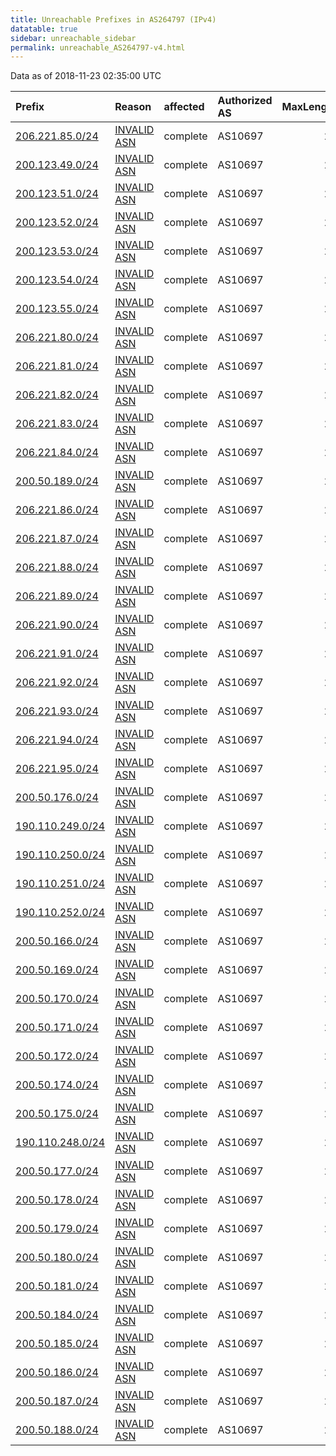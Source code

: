 ```yaml
---
title: Unreachable Prefixes in AS264797 (IPv4)
datatable: true
sidebar: unreachable_sidebar
permalink: unreachable_AS264797-v4.html
---
```


Data as of 2018-11-23 02:35:00 UTC


<div class="datatable-begin"></div>

| Prefix                                                     | Reason                                                                                                   | affected   | Authorized AS   |   MaxLength | Anchor                                         |   unreachable /24s |
|:-----------------------------------------------------------|:---------------------------------------------------------------------------------------------------------|:-----------|:----------------|------------:|:-----------------------------------------------|-------------------:|
| [206.221.85.0/24](https://stat.ripe.net/206.221.85.0/24)   | [INVALID ASN](https://rpki-validator.ripe.net/announcement-preview?asn=AS264797&prefix=206.221.85.0/24)  | complete   | AS10697         |          20 | [LACNIC](unreachable_LACNIC_RPKI_Root-v4.html) |                  1 |
| [200.123.49.0/24](https://stat.ripe.net/200.123.49.0/24)   | [INVALID ASN](https://rpki-validator.ripe.net/announcement-preview?asn=AS264797&prefix=200.123.49.0/24)  | complete   | AS10697         |          24 | [LACNIC](unreachable_LACNIC_RPKI_Root-v4.html) |                  1 |
| [200.123.51.0/24](https://stat.ripe.net/200.123.51.0/24)   | [INVALID ASN](https://rpki-validator.ripe.net/announcement-preview?asn=AS264797&prefix=200.123.51.0/24)  | complete   | AS10697         |          24 | [LACNIC](unreachable_LACNIC_RPKI_Root-v4.html) |                  1 |
| [200.123.52.0/24](https://stat.ripe.net/200.123.52.0/24)   | [INVALID ASN](https://rpki-validator.ripe.net/announcement-preview?asn=AS264797&prefix=200.123.52.0/24)  | complete   | AS10697         |          24 | [LACNIC](unreachable_LACNIC_RPKI_Root-v4.html) |                  1 |
| [200.123.53.0/24](https://stat.ripe.net/200.123.53.0/24)   | [INVALID ASN](https://rpki-validator.ripe.net/announcement-preview?asn=AS264797&prefix=200.123.53.0/24)  | complete   | AS10697         |          24 | [LACNIC](unreachable_LACNIC_RPKI_Root-v4.html) |                  1 |
| [200.123.54.0/24](https://stat.ripe.net/200.123.54.0/24)   | [INVALID ASN](https://rpki-validator.ripe.net/announcement-preview?asn=AS264797&prefix=200.123.54.0/24)  | complete   | AS10697         |          24 | [LACNIC](unreachable_LACNIC_RPKI_Root-v4.html) |                  1 |
| [200.123.55.0/24](https://stat.ripe.net/200.123.55.0/24)   | [INVALID ASN](https://rpki-validator.ripe.net/announcement-preview?asn=AS264797&prefix=200.123.55.0/24)  | complete   | AS10697         |          24 | [LACNIC](unreachable_LACNIC_RPKI_Root-v4.html) |                  1 |
| [206.221.80.0/24](https://stat.ripe.net/206.221.80.0/24)   | [INVALID ASN](https://rpki-validator.ripe.net/announcement-preview?asn=AS264797&prefix=206.221.80.0/24)  | complete   | AS10697         |          20 | [LACNIC](unreachable_LACNIC_RPKI_Root-v4.html) |                  1 |
| [206.221.81.0/24](https://stat.ripe.net/206.221.81.0/24)   | [INVALID ASN](https://rpki-validator.ripe.net/announcement-preview?asn=AS264797&prefix=206.221.81.0/24)  | complete   | AS10697         |          20 | [LACNIC](unreachable_LACNIC_RPKI_Root-v4.html) |                  1 |
| [206.221.82.0/24](https://stat.ripe.net/206.221.82.0/24)   | [INVALID ASN](https://rpki-validator.ripe.net/announcement-preview?asn=AS264797&prefix=206.221.82.0/24)  | complete   | AS10697         |          20 | [LACNIC](unreachable_LACNIC_RPKI_Root-v4.html) |                  1 |
| [206.221.83.0/24](https://stat.ripe.net/206.221.83.0/24)   | [INVALID ASN](https://rpki-validator.ripe.net/announcement-preview?asn=AS264797&prefix=206.221.83.0/24)  | complete   | AS10697         |          20 | [LACNIC](unreachable_LACNIC_RPKI_Root-v4.html) |                  1 |
| [206.221.84.0/24](https://stat.ripe.net/206.221.84.0/24)   | [INVALID ASN](https://rpki-validator.ripe.net/announcement-preview?asn=AS264797&prefix=206.221.84.0/24)  | complete   | AS10697         |          20 | [LACNIC](unreachable_LACNIC_RPKI_Root-v4.html) |                  1 |
| [200.50.189.0/24](https://stat.ripe.net/200.50.189.0/24)   | [INVALID ASN](https://rpki-validator.ripe.net/announcement-preview?asn=AS264797&prefix=200.50.189.0/24)  | complete   | AS10697         |          24 | [LACNIC](unreachable_LACNIC_RPKI_Root-v4.html) |                  1 |
| [206.221.86.0/24](https://stat.ripe.net/206.221.86.0/24)   | [INVALID ASN](https://rpki-validator.ripe.net/announcement-preview?asn=AS264797&prefix=206.221.86.0/24)  | complete   | AS10697         |          20 | [LACNIC](unreachable_LACNIC_RPKI_Root-v4.html) |                  1 |
| [206.221.87.0/24](https://stat.ripe.net/206.221.87.0/24)   | [INVALID ASN](https://rpki-validator.ripe.net/announcement-preview?asn=AS264797&prefix=206.221.87.0/24)  | complete   | AS10697         |          20 | [LACNIC](unreachable_LACNIC_RPKI_Root-v4.html) |                  1 |
| [206.221.88.0/24](https://stat.ripe.net/206.221.88.0/24)   | [INVALID ASN](https://rpki-validator.ripe.net/announcement-preview?asn=AS264797&prefix=206.221.88.0/24)  | complete   | AS10697         |          20 | [LACNIC](unreachable_LACNIC_RPKI_Root-v4.html) |                  1 |
| [206.221.89.0/24](https://stat.ripe.net/206.221.89.0/24)   | [INVALID ASN](https://rpki-validator.ripe.net/announcement-preview?asn=AS264797&prefix=206.221.89.0/24)  | complete   | AS10697         |          20 | [LACNIC](unreachable_LACNIC_RPKI_Root-v4.html) |                  1 |
| [206.221.90.0/24](https://stat.ripe.net/206.221.90.0/24)   | [INVALID ASN](https://rpki-validator.ripe.net/announcement-preview?asn=AS264797&prefix=206.221.90.0/24)  | complete   | AS10697         |          20 | [LACNIC](unreachable_LACNIC_RPKI_Root-v4.html) |                  1 |
| [206.221.91.0/24](https://stat.ripe.net/206.221.91.0/24)   | [INVALID ASN](https://rpki-validator.ripe.net/announcement-preview?asn=AS264797&prefix=206.221.91.0/24)  | complete   | AS10697         |          20 | [LACNIC](unreachable_LACNIC_RPKI_Root-v4.html) |                  1 |
| [206.221.92.0/24](https://stat.ripe.net/206.221.92.0/24)   | [INVALID ASN](https://rpki-validator.ripe.net/announcement-preview?asn=AS264797&prefix=206.221.92.0/24)  | complete   | AS10697         |          20 | [LACNIC](unreachable_LACNIC_RPKI_Root-v4.html) |                  1 |
| [206.221.93.0/24](https://stat.ripe.net/206.221.93.0/24)   | [INVALID ASN](https://rpki-validator.ripe.net/announcement-preview?asn=AS264797&prefix=206.221.93.0/24)  | complete   | AS10697         |          20 | [LACNIC](unreachable_LACNIC_RPKI_Root-v4.html) |                  1 |
| [206.221.94.0/24](https://stat.ripe.net/206.221.94.0/24)   | [INVALID ASN](https://rpki-validator.ripe.net/announcement-preview?asn=AS264797&prefix=206.221.94.0/24)  | complete   | AS10697         |          20 | [LACNIC](unreachable_LACNIC_RPKI_Root-v4.html) |                  1 |
| [206.221.95.0/24](https://stat.ripe.net/206.221.95.0/24)   | [INVALID ASN](https://rpki-validator.ripe.net/announcement-preview?asn=AS264797&prefix=206.221.95.0/24)  | complete   | AS10697         |          20 | [LACNIC](unreachable_LACNIC_RPKI_Root-v4.html) |                  1 |
| [200.50.176.0/24](https://stat.ripe.net/200.50.176.0/24)   | [INVALID ASN](https://rpki-validator.ripe.net/announcement-preview?asn=AS264797&prefix=200.50.176.0/24)  | complete   | AS10697         |          24 | [LACNIC](unreachable_LACNIC_RPKI_Root-v4.html) |                  1 |
| [190.110.249.0/24](https://stat.ripe.net/190.110.249.0/24) | [INVALID ASN](https://rpki-validator.ripe.net/announcement-preview?asn=AS264797&prefix=190.110.249.0/24) | complete   | AS10697         |          24 | [LACNIC](unreachable_LACNIC_RPKI_Root-v4.html) |                  1 |
| [190.110.250.0/24](https://stat.ripe.net/190.110.250.0/24) | [INVALID ASN](https://rpki-validator.ripe.net/announcement-preview?asn=AS264797&prefix=190.110.250.0/24) | complete   | AS10697         |          24 | [LACNIC](unreachable_LACNIC_RPKI_Root-v4.html) |                  1 |
| [190.110.251.0/24](https://stat.ripe.net/190.110.251.0/24) | [INVALID ASN](https://rpki-validator.ripe.net/announcement-preview?asn=AS264797&prefix=190.110.251.0/24) | complete   | AS10697         |          24 | [LACNIC](unreachable_LACNIC_RPKI_Root-v4.html) |                  1 |
| [190.110.252.0/24](https://stat.ripe.net/190.110.252.0/24) | [INVALID ASN](https://rpki-validator.ripe.net/announcement-preview?asn=AS264797&prefix=190.110.252.0/24) | complete   | AS10697         |          24 | [LACNIC](unreachable_LACNIC_RPKI_Root-v4.html) |                  1 |
| [200.50.166.0/24](https://stat.ripe.net/200.50.166.0/24)   | [INVALID ASN](https://rpki-validator.ripe.net/announcement-preview?asn=AS264797&prefix=200.50.166.0/24)  | complete   | AS10697         |          24 | [LACNIC](unreachable_LACNIC_RPKI_Root-v4.html) |                  1 |
| [200.50.169.0/24](https://stat.ripe.net/200.50.169.0/24)   | [INVALID ASN](https://rpki-validator.ripe.net/announcement-preview?asn=AS264797&prefix=200.50.169.0/24)  | complete   | AS10697         |          24 | [LACNIC](unreachable_LACNIC_RPKI_Root-v4.html) |                  1 |
| [200.50.170.0/24](https://stat.ripe.net/200.50.170.0/24)   | [INVALID ASN](https://rpki-validator.ripe.net/announcement-preview?asn=AS264797&prefix=200.50.170.0/24)  | complete   | AS10697         |          24 | [LACNIC](unreachable_LACNIC_RPKI_Root-v4.html) |                  1 |
| [200.50.171.0/24](https://stat.ripe.net/200.50.171.0/24)   | [INVALID ASN](https://rpki-validator.ripe.net/announcement-preview?asn=AS264797&prefix=200.50.171.0/24)  | complete   | AS10697         |          24 | [LACNIC](unreachable_LACNIC_RPKI_Root-v4.html) |                  1 |
| [200.50.172.0/24](https://stat.ripe.net/200.50.172.0/24)   | [INVALID ASN](https://rpki-validator.ripe.net/announcement-preview?asn=AS264797&prefix=200.50.172.0/24)  | complete   | AS10697         |          24 | [LACNIC](unreachable_LACNIC_RPKI_Root-v4.html) |                  1 |
| [200.50.174.0/24](https://stat.ripe.net/200.50.174.0/24)   | [INVALID ASN](https://rpki-validator.ripe.net/announcement-preview?asn=AS264797&prefix=200.50.174.0/24)  | complete   | AS10697         |          24 | [LACNIC](unreachable_LACNIC_RPKI_Root-v4.html) |                  1 |
| [200.50.175.0/24](https://stat.ripe.net/200.50.175.0/24)   | [INVALID ASN](https://rpki-validator.ripe.net/announcement-preview?asn=AS264797&prefix=200.50.175.0/24)  | complete   | AS10697         |          24 | [LACNIC](unreachable_LACNIC_RPKI_Root-v4.html) |                  1 |
| [190.110.248.0/24](https://stat.ripe.net/190.110.248.0/24) | [INVALID ASN](https://rpki-validator.ripe.net/announcement-preview?asn=AS264797&prefix=190.110.248.0/24) | complete   | AS10697         |          24 | [LACNIC](unreachable_LACNIC_RPKI_Root-v4.html) |                  1 |
| [200.50.177.0/24](https://stat.ripe.net/200.50.177.0/24)   | [INVALID ASN](https://rpki-validator.ripe.net/announcement-preview?asn=AS264797&prefix=200.50.177.0/24)  | complete   | AS10697         |          24 | [LACNIC](unreachable_LACNIC_RPKI_Root-v4.html) |                  1 |
| [200.50.178.0/24](https://stat.ripe.net/200.50.178.0/24)   | [INVALID ASN](https://rpki-validator.ripe.net/announcement-preview?asn=AS264797&prefix=200.50.178.0/24)  | complete   | AS10697         |          24 | [LACNIC](unreachable_LACNIC_RPKI_Root-v4.html) |                  1 |
| [200.50.179.0/24](https://stat.ripe.net/200.50.179.0/24)   | [INVALID ASN](https://rpki-validator.ripe.net/announcement-preview?asn=AS264797&prefix=200.50.179.0/24)  | complete   | AS10697         |          24 | [LACNIC](unreachable_LACNIC_RPKI_Root-v4.html) |                  1 |
| [200.50.180.0/24](https://stat.ripe.net/200.50.180.0/24)   | [INVALID ASN](https://rpki-validator.ripe.net/announcement-preview?asn=AS264797&prefix=200.50.180.0/24)  | complete   | AS10697         |          24 | [LACNIC](unreachable_LACNIC_RPKI_Root-v4.html) |                  1 |
| [200.50.181.0/24](https://stat.ripe.net/200.50.181.0/24)   | [INVALID ASN](https://rpki-validator.ripe.net/announcement-preview?asn=AS264797&prefix=200.50.181.0/24)  | complete   | AS10697         |          24 | [LACNIC](unreachable_LACNIC_RPKI_Root-v4.html) |                  1 |
| [200.50.184.0/24](https://stat.ripe.net/200.50.184.0/24)   | [INVALID ASN](https://rpki-validator.ripe.net/announcement-preview?asn=AS264797&prefix=200.50.184.0/24)  | complete   | AS10697         |          24 | [LACNIC](unreachable_LACNIC_RPKI_Root-v4.html) |                  1 |
| [200.50.185.0/24](https://stat.ripe.net/200.50.185.0/24)   | [INVALID ASN](https://rpki-validator.ripe.net/announcement-preview?asn=AS264797&prefix=200.50.185.0/24)  | complete   | AS10697         |          24 | [LACNIC](unreachable_LACNIC_RPKI_Root-v4.html) |                  1 |
| [200.50.186.0/24](https://stat.ripe.net/200.50.186.0/24)   | [INVALID ASN](https://rpki-validator.ripe.net/announcement-preview?asn=AS264797&prefix=200.50.186.0/24)  | complete   | AS10697         |          24 | [LACNIC](unreachable_LACNIC_RPKI_Root-v4.html) |                  1 |
| [200.50.187.0/24](https://stat.ripe.net/200.50.187.0/24)   | [INVALID ASN](https://rpki-validator.ripe.net/announcement-preview?asn=AS264797&prefix=200.50.187.0/24)  | complete   | AS10697         |          24 | [LACNIC](unreachable_LACNIC_RPKI_Root-v4.html) |                  1 |
| [200.50.188.0/24](https://stat.ripe.net/200.50.188.0/24)   | [INVALID ASN](https://rpki-validator.ripe.net/announcement-preview?asn=AS264797&prefix=200.50.188.0/24)  | complete   | AS10697         |          24 | [LACNIC](unreachable_LACNIC_RPKI_Root-v4.html) |                  1 |

<div class="datatable-end"></div>